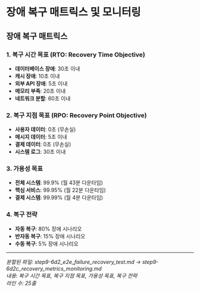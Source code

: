 # 장애 복구 매트릭스 및 모니터링

## 장애 복구 매트릭스

### 1. 복구 시간 목표 (RTO: Recovery Time Objective)
- **데이터베이스 장애**: 30초 이내
- **캐시 장애**: 10초 이내  
- **외부 API 장애**: 5초 이내
- **메모리 부족**: 20초 이내
- **네트워크 분할**: 60초 이내

### 2. 복구 지점 목표 (RPO: Recovery Point Objective)  
- **사용자 데이터**: 0초 (무손실)
- **메시지 데이터**: 5초 이내
- **결제 데이터**: 0초 (무손실)
- **시스템 로그**: 30초 이내

### 3. 가용성 목표
- **전체 시스템**: 99.9% (월 43분 다운타임)
- **핵심 서비스**: 99.95% (월 22분 다운타임)
- **결제 시스템**: 99.99% (월 4분 다운타임)

### 4. 복구 전략
- **자동 복구**: 80% 장애 시나리오
- **반자동 복구**: 15% 장애 시나리오  
- **수동 복구**: 5% 장애 시나리오

---

*분할된 파일: step9-6d2_e2e_failure_recovery_test.md → step9-6d2c_recovery_metrics_monitoring.md*  
*내용: 복구 시간 목표, 복구 지점 목표, 가용성 목표, 복구 전략*  
*라인 수: 25줄*